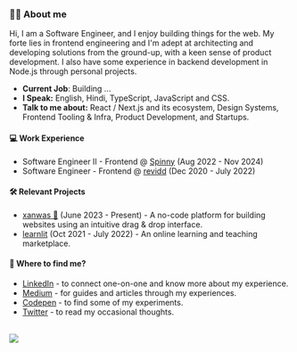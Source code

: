 ### 👋🏻 About me
Hi, I am a Software Engineer, and I enjoy building things for the web. 
My forte lies in frontend engineering and I'm adept at architecting and developing solutions from the ground-up, with a keen sense of product development. I also have some experience in backend development in Node.js through personal projects. 

* **Current Job**: Building ...
* **I Speak:** English, Hindi, TypeScript, JavaScript and CSS.
* **Talk to me about:** React / Next.js and its ecosystem, Design Systems, Frontend Tooling & Infra, Product Development, and Startups.

#### 💻 Work Experience
* Software Engineer II - Frontend @ [Spinny](https://spinny.com/) (Aug 2022 - Nov 2024)
* Software Engineer - Frontend @ [revidd](https://revidd.com/) (Dec 2020 - July 2022)

#### 🛠️ Relevant Projects
* [xanwas 🚀](https://xanwas.in/) (June 2023 - Present) - A no-code platform for building websites using an intuitive drag & drop interface.
* [learnlit](https://github.com/rishavbharti/learnlit-frontend) (Oct 2021 - July 2022) - An online learning and teaching marketplace.

#### 👀 Where to find me?
* [LinkedIn](https://linkedin.com/in/rishavbharti) - to connect one-on-one and know more about my experience.
* [Medium](https://rishavbharti.medium.com/) - for guides and articles through my experiences.
* [Codepen](https://codepen.io/rishavbharti_) - to find some of my experiments.
* [Twitter](https://twitter.com/rishavbharti_) - to read my occasional thoughts.

<br />
<a href="https://github.com/antonkomarev/github-profile-views-counter">
  <img src="https://komarev.com/ghpvc/?username=rishavbharti&style=for-the-badge&color=4682B4">
</a>
